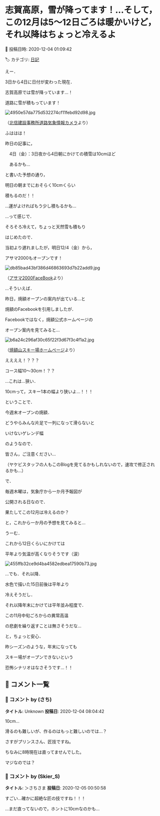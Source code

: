 # 志賀高原，雪が降ってます！…そして，この12月は5～12日ごろは暖かいけど，それ以降はちょっと冷えるよ

📅 投稿日時: 2020-12-04 01:09:42

🏷️ カテゴリ: [日記](cc4b5682fb7b8b144980957a978653fb0.md)

えー．


3日から4日に日付が変わった現在．


志賀高原では雪が降っています…！


道路に雪が積もっています！




![4950e57da775d532274cf11febd92d98.jpg](images/4950e57da775d532274cf11febd92d98.jpg)




（[北信建設事務所道路気象情報カメラ](http://hokushin.pref-nagano-roadcamera.jp/)より）





ふははは！


昨日の記事に，


　4日（金）：3日夜から4日朝にかけての積雪は10cmほど


　あるかも…


と書いた予想の通り，


明日の朝までにおそらく10cmくらい


積もるのだ！！


…運がよければもう少し積もるかも…





…って感じで．


そろそろ冷えて，ちょっと天然雪も積もり


はじめたので．


当初より遅れましたが，明日12/4（金）から，


アサマ2000もオープンです！







![db85bad43bf386d46863693d7b22add9.jpg](images/db85bad43bf386d46863693d7b22add9.jpg)




（[アサマ2000FaceBook](https://www.facebook.com/asama2000park/photos/a.544794985545947/5459370697421660/?type=3&theater)より）





…そういえば．


昨日，焼額オープンの案内が出ている…と


焼額のFacebookを引用しましたが．


Facebookではなく，焼額公式ホームページの


オープン案内を見てみると…







![b6a24c296af30c65f22f3d67f3c4f1a2.jpg](images/b6a24c296af30c65f22f3d67f3c4f1a2.jpg)




（[焼額山スキー場ホームページ](https://www.princehotels.co.jp/ski/shiga/informations/open/)より）





ええええ！？？？


コース幅10～30cm！？？


…これは…狭い．


10cmって，スキー1本の幅より狭いよ…！！！





ということで．


今週末オープンの焼額．


どうやらみんな片足で一列になって滑らないと


いけないゲレンデ幅


のようなので．


皆さん，ご注意ください…


（ヤケビスタッフの人もこのBlogを見てるかもしれないので，速攻で修正されるかも…）





で．


毎週木曜は，気象庁から一か月予報図が


公開される日なので．


果たしてこの12月は冷えるのか？


と，これから一か月の予想を見てみると…


うーむ．


これから12日くらいにかけては


平年より気温が高くなりそうです（涙）




![455ffb32ce9d4ba4582edbea17590b73.jpg](images/455ffb32ce9d4ba4582edbea17590b73.jpg)




…でも．それ以降．


水色で描いた15日前後は平年より


冷えそうだし．


それ以降年末にかけては平年並み程度で．


この11月中旬ごろからの異常高温


の悲劇を繰り返すことは無さそうだな…


と，ちょっと安心．





昨シーズンのような，年末になっても


スキー場がオープンできないという


恐怖シナリオはなさそうです…！！

## 💬 コメント一覧

### 💬 コメント by (さち)
**タイトル**: Unknown
**投稿日**: 2020-12-04 08:04:42

10cm…

滑るのも難しいが、作るのはもっと難しいのでは…？

さすがプリンスさん、匠技ですね。

ちなみに8時現在は直ってませんでした。

マジなのでは？

### 💬 コメント by (Skier_S)
**タイトル**: ＞さちさま
**投稿日**: 2020-12-05 00:50:58

すごい…確かに超絶な匠の技ですね！！！

…まだ直ってないので，ホントに10cmなのかも…

